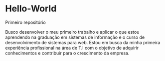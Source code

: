 # Hello-World
Primeiro repositório

Busco desenvolver o meu primeiro trabalho e aplicar o que estou aprendendo na graduação em sistemas de informação e o curso de desenvolvimento de sistemas para web.  Estou em busca da minha primeira experiência profissional na área de T.I  com o objetivo de adquirir conhecimentos e contribuir para o crescimento da empresa.
